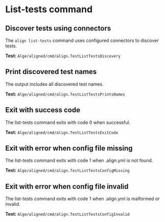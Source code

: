 # List-tests command

## Discover tests using connectors

The `align list-tests` command uses configured connectors to discover tests.

**Test:** `Alge/aligned/cmd/align.TestListTestsDiscovery`

## Print discovered test names

The output includes all discovered test names.

**Test:** `Alge/aligned/cmd/align.TestListTestsPrintsNames`

## Exit with success code

The list-tests command exits with code 0 when successful.

**Test:** `Alge/aligned/cmd/align.TestListTestsExitCode`

## Exit with error when config file missing

The list-tests command exits with code 1 when .align.yml is not found.

**Test:** `Alge/aligned/cmd/align.TestListTestsConfigMissing`

## Exit with error when config file invalid

The list-tests command exits with code 1 when .align.yml is malformed or invalid.

**Test:** `Alge/aligned/cmd/align.TestListTestsConfigInvalid`
